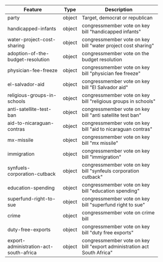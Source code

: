 

|Feature|Type|Description|
|---|---|---|
|party|object|Target, democrat or republican|
|handicapped-infants|object|congressmember vote on key bill "handicapped infants"|
|water-project-cost-sharing|object|congressmember vote on key bill "water project cost sharing"|
|adoption-of-the-budget-resolution|object|congressmember vote on the budget resolution|
|physician-fee-freeze|object|congressmember vote on key bill "physician fee freeze"|
|el-salvador-aid|object|congressmember vote on key bill "El Salvador aid"|
|religious-groups-in-schools|object|congressmember vote on key bill "religious groups in schools"|
|anti-satellite-test-ban|object|congressmember vote on key bill "anti satellite test ban"|
|aid-to-nicaraguan-contras|object|congressmember vote on key bill "aid to nicaraguan contras"|
|mx-missile|object|congressmember vote on key bill "mx missile"|
|immigration|object|congressmember vote on key bill "immigration"|
|synfuels-corporation-cutback|object|congressmember vote on key bill "synfeuls corporation cutback"|
|education-spending|object|congressmember vote on key bill "education spending"|
|superfund-right-to-sue|object|congressmember vote on key bill "superfund right to sue"|
|crime|object|congressmember vote on crime bill|
|duty-free-exports|object|congressmember vote on key bill "duty free exports"|
|export-administration-act-south-africa|object|congressmember vote on key bill "export administration act South Africa"|


